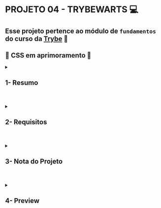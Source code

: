 # PROJETO 04 - TRYBEWARTS :computer:

## Esse projeto pertence ao módulo de `fundamentos` do curso da [Trybe](https://www.betrybe.com/) :green_heart:

## :construction: CSS em aprimoramento :construction:
 
<details>
 
<summary>
  
## 1- Resumo
  
</summary>

Neste projeto devemos desenvolver um formulário que retorne o feedback do usuário. Este foi o primeiro projeto em duplas simulando, basicamente, como o desenvolvimento de uma aplicação pode funcionar dentro de uma empresa e como as soft skills são vitais nas relações interpessoais. Usamos HTML, CSS e JavaScript para as implementações. Veja mais abaixo!
  
</details>

#

<details>
 
<summary>
 
## 2- Requisitos

</summary>

### I. Crie uma barra verde na parte superior da página.

### II. Adicione o logotipo da Trybewarts.

### III. Acrescente um formulário de login no header.

### IV. crie um título com o texto "Trybewarts" centralizado dentro do Header.

### V. Adicione um formulário no corpo da página.

### VI. Faça com que a direção do formulário seja vertical.

### VII. Adicione a logo da Trybewarts ao lado direito da página.

### VIII. Acrescente inputs de nome, sobrenome e email ao formulário.

### IX. Acrescente um select ao formulário.

### X. Posicione os campos de Nome e Sobrenome lado a lado.

### XI. Posicione os campos de Email e Casa lado a lado.

### XII. Adicione 3 inputs do tipo radio ao formulário.

### XIII. Crie inputs do tipo checkbox.

### XIV. Crie um campo de avaliação.

### XV. Crie uma textarea.

### XVI. Crie uma checkbox que servirá para validar as informações digitadas pela pessoa usuária.

### XVII. Crie um botão de "Enviar" para submeter o formulário.

### XVIII. Habilite o botão "Enviar" após a validação do checkbox.

### XIV. Crie um rodapé ao final da página.

---
 
## Requisitos Bônus

### XX. Crie um contador de caracteres.

### XXI. Substitua o formulário pelas informações da pessoa estudante.

</details>

# 

<details>
 
<summary>

## 3- Nota do Projeto
 
</summary>

## 100% :heavy_check_mark:

![Project-tRYBEWARTS-Grade](https://github.com/jonnoliveira/trybe-project-04-trybewarts/blob/main/images/trybewarts-grade.png)

</details> 
 
# 

<details>
 
<summary>

## 4- Preview

</summary>

  
</details>
